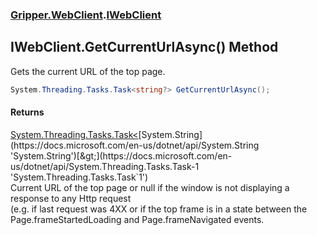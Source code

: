 ### [Gripper.WebClient](Gripper_WebClient.md 'Gripper.WebClient').[IWebClient](Gripper_WebClient_IWebClient.md 'Gripper.WebClient.IWebClient')
## IWebClient.GetCurrentUrlAsync() Method
Gets the current URL of the top page.  
```csharp
System.Threading.Tasks.Task<string?> GetCurrentUrlAsync();
```
#### Returns
[System.Threading.Tasks.Task&lt;](https://docs.microsoft.com/en-us/dotnet/api/System.Threading.Tasks.Task-1 'System.Threading.Tasks.Task`1')[System.String](https://docs.microsoft.com/en-us/dotnet/api/System.String 'System.String')[&gt;](https://docs.microsoft.com/en-us/dotnet/api/System.Threading.Tasks.Task-1 'System.Threading.Tasks.Task`1')  
Current URL of the top page or null if the window is not displaying a response to any Http request   
            (e.g. if last request was 4XX or if the top frame is in a state between the Page.frameStartedLoading and Page.frameNavigated events.
